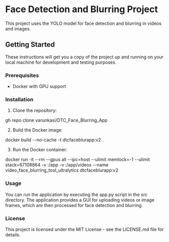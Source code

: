 # Face Detection and Blurring Project

This project uses the YOLO model for face detection and blurring in videos and images.

## Getting Started

These instructions will get you a copy of the project up and running on your local machine for development and testing purposes.

### Prerequisites

- Docker with GPU support

### Installation

1. Clone the repository:

gh repo clone varunkasi/DTC_Face_Blurring_App

2. Build the Docker image:

docker build --no-cache -t dtcfaceblurapp:v2 .

3. Run the Docker container:

docker run -it --rm --gpus all --ipc=host --ulimit memlock=-1 --ulimit stack=67108864 -v <Local Code Directory>:/app -v <Local Video Directory>:/app/videos --name video_face_blurring_tool_ultralytics  dtcfaceblurapp:v2


### Usage
You can run the application by executing the app.py script in the src directory. The application provides a GUI for uploading videos or image frames, which are then processed for face detection and blurring.


### License
This project is licensed under the MIT License - see the LICENSE.md file for details.

